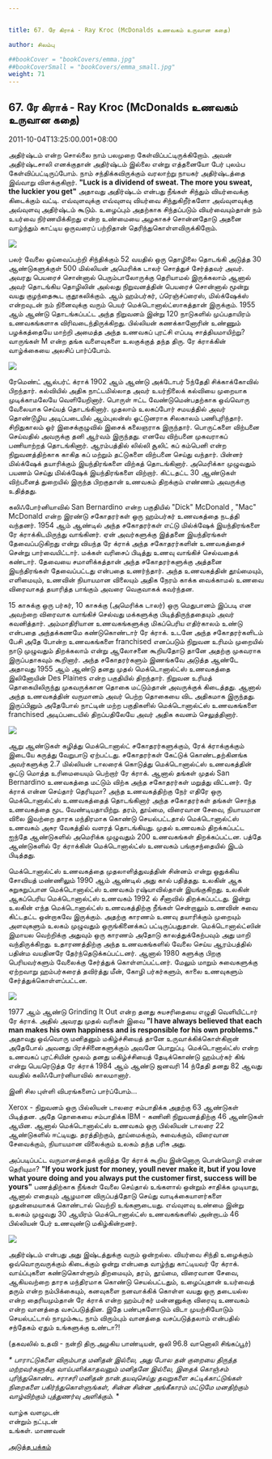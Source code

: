 ```yaml
---


title: 67. ரே கிராக் - Ray Kroc (McDonalds உணவகம் உருவான கதை)

author: சிலம்பு

##bookCover = "bookCovers/emma.jpg"
##bookCoverSmall = "bookCovers/emma_small.jpg"
weight: 71
---
```


## 67. ரே கிராக் - Ray Kroc (McDonalds உணவகம் உருவான கதை)

2011-10-04T13:25:00.001+08:00

அதிர்ஷ்டம் என்ற சொல்லை நாம் பலமுறை கேள்விப்பட்டிருக்கிறோம். அவன் அதிர்ஷ்டசாலி எனக்குதான் அதிர்ஷ்டம் இல்லை என்று எத்தனையோ பேர் புலம்ப கேள்விப்பட்டிருப்போம். நாம் சந்திக்கவிருக்கும் வரலாற்று நாயகர் அதிர்ஷ்டத்தை இவ்வாறு விளக்குகிறார். **"Luck is a dividend of sweat. The more you sweat, the luckier you get"** அதாவது அதிர்ஷ்டம் என்பது நீங்கள் சிந்தும் வியர்வைக்கு கிடைக்கும் வட்டி. எவ்வுளவுக்கு எவ்வுளவு வியர்வை சிந்துகிறீர்களோ அவ்வுளவுக்கு அவ்வுளவு அதிர்ஷ்டம் கூடும். உழைப்பும் அதற்காக சிந்தப்படும் வியர்வையும்தான் நம் உயர்வை நிர்ணயிக்கிறது என்ற உண்மையை அழகாகச் சொன்னதோடு அதனை வாழ்ந்தும் காட்டிய ஒருவரைப் பற்றிதான் தெரிந்துகொள்ளவிருக்கிறோம்.

![](http://1.bp.blogspot.com/-4xqtu5wbcak/TolGD4kz9XI/AAAAAAAAA5c/_txuKmtuzdU/s320/Ray-Kroc.jpg)

பலர் வேலை ஓய்வைப்பற்றி சிந்திக்கும் 52 வயதில் ஒரு தொழிலை தொடங்கி அடுத்த 30 ஆண்டுகளுக்குள் 500 மில்லியன் அமெரிக்க டாலர் சொத்துச் சேர்த்தவர் அவர். அவரது பெயரைச் சொன்னால் பெரும்பாலோருக்கு தெரியாமல் இருக்கலாம் ஆனால் அவர் தொடங்கிய தொழிலின் அல்லது நிறுவனத்தின் பெயரைச் சொன்னால் மூன்று வயது குழந்தைகூட குதூகலிக்கும். ஆம் ஹம்பர்கர், ப்ரெஞ்ச்ப்ரைஸ், மில்க்‌ஷேக்ஸ் என்றவுடன் நம் நினைவுக்கு வரும் பெயர் மெக்டொனால்ட்ஸாகத்தான் இருக்கும். 1955 ஆம் ஆண்டு தொடங்கப்பட்ட அந்த நிறுவனம் இன்று 120 நாடுகளில் முப்பதாயிரம் உணவகங்களாக விரிவடைந்திருக்கிறது. பில்லியன் கணக்கானோரின் உண்ணும் பழக்கத்தையே மாற்றி அமைத்த அந்த உணவகப் புரட்சி எப்படி சாத்தியமாயிற்று? வாருங்கள் M என்ற தங்க வளைவுகளை உலகுக்குத் தந்த திரு. ரே க்ராக்கின் வாழ்க்கையை அலசிப் பார்ப்போம்.

![](http://1.bp.blogspot.com/-4-WxK_e7fqs/TokimP_izbI/AAAAAAAAA5M/4KT6lW6M19I/s320/kroc.jpg)

ரேமெண்ட் ஆல்பர்ட் க்ராக் 1902 ஆம் ஆண்டு அக்டோபர் 5ந்தேதி சிக்காக்கோவில் பிறந்தார். கல்வியில் அதிக நாட்டமில்லாத அவர் உயர்நிலைக் கல்வியை முறையாக முடிக்காமலேயே வெளியேறினார். பொருள் ஈட்ட வேண்டுமென்பதற்காக ஒவ்வொரு வேலையாக செய்யத் தொடங்கினார். முதலாம் உலகப்போர் சமயத்தில் அவர் தொண்டூழிய அடிப்படையில் ஆம்புலன்ஸ் ஓட்டுனராக சிலகாலம் பணிபுரிந்தார். சிறிதுகாலம் ஓர் இசைக்குழுவில் இசைக் கலைஞராக இருந்தார். பொருட்களை விற்பனை செய்வதில் அவருக்கு தனி ஆர்வம் இருந்தது. எனவே விற்பனை முகவராகப் பணியாற்றத் தொடங்கினார். ஆரம்பத்தில் லில்லி சூலிட் கப் கம்பெனி என்ற நிறுவனத்திற்காக காகித கப் மற்றும் தட்டுகளை விற்பனை செய்து வந்தார். பின்னர் மில்க்‌ஷேக் தயாரிக்கும் இயந்திரங்களை விற்கத் தொடங்கினார். அமெரிக்கா முழுவதும் பயணம் செய்து மில்க்‌ஷேக் இயந்திரங்களை விற்றார். கிட்டதட்ட 30 ஆண்டுகள் விற்பனைத் துறையில் இருந்த பிறகுதான் உணவகம் திறக்கும் எண்ணம் அவருக்கு உதித்தது.

கலிஃபோர்னியாவில் San Bernardino என்ற பகுதியில் "Dick" McDonald , "Mac" McDonald என்ற இரண்டு சகோதரர்கள் ஒரு ஹம்பர்கர் உணவகத்தை நடத்தி வந்தனர். 1954 ஆம் ஆண்டில் அந்த சகோதரர்கள் எட்டு மில்க்‌ஷேக் இயந்திரங்களை ரே க்ராக்கிடமிருந்து வாங்கினர். ஏன் அவர்களுக்கு இத்தனை இயந்திரங்கள் தேவைப்படுகிறது என்று வியந்த ரே க்ராக் அந்த சகோதரர்களின் உணவகத்தைச் சென்று பார்வையிட்டார். மக்கள் வரிசைப் பிடித்து உணவு வாங்கிச் செல்வதைக் கண்டார். தேவையை சமாளிக்கத்தான் அந்த சகோதரர்களுக்கு அத்தனை இயந்திரங்கள் தேவைப்பட்டது என்பதை உணர்ந்தார். அந்த உணவகத்தின் தூய்மையும், எளிமையும், உணவின் நியாயமான விலையும் அதிக நேரம் காக்க வைக்காமல் உணவை விரைவாகத் தயாரித்த பாங்கும் அவரை வெகுவாகக் கவர்ந்தன.

15 காசுக்கு ஒரு பர்கர், 10 காசுக்கு (அமெரிக்க டாலர்) ஒரு மெதுபானம் இப்படி என அவற்றை விரைவாக வாங்கிச் செல்வது மக்களுக்கு பிடித்திருந்ததையும் அவர் கவனித்தார். அம்மாதிரியான உணவகங்களுக்கு மிகப்பெரிய எதிர்காலம் உண்டு என்பதை அந்தக்கணமே கண்டுகொண்டார் ரே க்ராக். உடனே அந்த சகோதரர்களிடம் பேசி அதே போன்ற உணவகங்களை franchised எனப்படும் நிறுவன உரிமம் முறையில் நாடு முழுவதும் திறக்கலாம் என்று ஆலோசனை கூறியதோடு தானே அதற்கு முகவராக இருப்பதாகவும் கூறினார். அந்த சகோதரர்களும் இணங்கவே அடுத்த ஆண்டே அதாவது 1955 ஆம் ஆண்டு தனது முதல் மெக்டொனால்ட்ஸ் உணவகத்தை இலினோயின் Des Plaines என்ற பகுதியில் திறந்தார். நிறுவன உரிமத் தொகையிலிருந்து முகவருக்கான தொகை மட்டும்தான் அவருக்குக் கிடைத்தது. ஆனால் அந்த உணவகத்தின் வருமானம் அவர் பெற்ற தொகையை விட அதிகமாக இருந்தது. இருப்பினும் அதேபோல் நாட்டின் மற்ற பகுதிகளில் மெக்டொனால்ட்ஸ் உணவகங்களை franchised அடிப்படையில் திறப்பதிலேயே அவர் அதிக கவனம் செலுத்தினார்.

![](http://4.bp.blogspot.com/-3tiBOcFk80c/TokjFnkyWFI/AAAAAAAAA5Q/vy6SCjnx1Nw/s320/42840084.jpg)

ஆறு ஆண்டுகள் கழித்து மெக்டொனால்ட் சகோதரர்களுக்கும், ரேக் க்ராக்குக்கும் இடையே கருத்து வேறுபாடு ஏற்பட்டது. சகோதரர்கள் கேட்டுக் கொண்டதற்கினங்க அவர்களுக்கு 2.7 மில்லியன் டாலரைக் கொடுத்து மெக்டொனால்ட்ஸ் உணவகத்தின் ஒட்டு மொத்த உரிமையையும் பெற்றார் ரே க்ராக். ஆனால் தங்கள் முதல் San Bernardino உணவகத்தை மட்டும் விற்க அந்த சகோதரர்கள் மறுத்து விட்டனர். ரே க்ராக் என்ன செய்தார் தெரியுமா? அந்த உணவகத்திற்கு நேர் எதிரே ஒரு மெக்டொனால்ட்ஸ் உணவகத்தைத் தொடங்கினார் அந்த சகோதரர்கள் தங்கள் சொந்த உணவகத்தை மூட வேண்டியதாயிற்று. தரம், தூய்மை, விரைவான சேவை, நியாயமான விலை இவற்றை தாரக மந்திரமாக கொண்டு செயல்பட்டதால் மெக்டொனால்ட்ஸ் உணவகம் அசுர வேகத்தில் வளரத் தொடங்கியது. முதல் உணவகம் திறக்கப்பட்ட ஐந்தே ஆண்டுகளில் அமெரிக்க முழுவதும் 200 உணவகங்கள் திறக்கப்பட்டன. பத்தே ஆண்டுகளில் ரே க்ராக்கின் மெக்டொனால்ட்ஸ் உணவகம் பங்குசந்தையில் இடம் பிடித்தது.

மெக்டொனால்ட்ஸ் உணவகத்தை முதலாளித்துவத்தின் சின்னம் என்று ஒதுக்கிய சோவியத் மண்ணிலும் 1990 ஆம் ஆண்டில் அது கால் பதித்தது. உலகின் ஆக சுறுசுறுப்பான மெக்டொனால்ட்ஸ் உணவகம் ரஷ்யாவில்தான் இயங்குகிறது. உலகின் ஆகப்பெரிய மெக்டொனால்ட்ஸ் உணவகம் 1992 ல் சீனாவில் திறக்கப்பட்டது. இன்று உலகின் எந்த மெக்டொனால்ட்ஸ் உணவகத்திற்கு நீங்கள் சென்றாலும் உணவின் சுவை கிட்டதட்ட ஒன்றாகவே இருக்கும். அதற்கு காரணம் உணவு தயாரிக்கும் முறையும் அளவுகளும் உலகம் முழுவதும் ஒருங்கினைக்கப் பட்டிருப்பதுதான். மெக்டொனால்ட்ஸின் இமாயல வெற்றிக்கு அதுவும் ஒரு காரணம் அதோடு காலத்துக்கேற்பவும் அது மாறி வந்திருக்கிறது. உதாரணத்திற்கு அந்த உணவகங்களில் வேலை செய்ய ஆரம்பத்தில் பதின்ம வயதினரே தேர்ந்தெடுக்கப்பட்டனர். ஆனால் 1980 களுக்கு பிறகு பெரியவர்களும் வேலைக்கு சேர்த்துக் கொள்ளப்பட்டனர். மேலும் மாறும் சுவைகளுக்கு ஏற்றவாறு ஹம்பர்கரைத் தவிர்த்து மீன், கோழி பர்கர்களும், காலை உணவுகளும் சேர்த்துக்கொள்ளப்பட்டன.

![](http://2.bp.blogspot.com/-8JOSL6SbjqA/TolFyX3d8II/AAAAAAAAA5U/N3IIvysosAM/s320/1268755181ray-kroc-and-mcdonalds.jpg)

1977 ஆம் ஆண்டு Grinding It Out என்ற தனது சுயசரிதையை எழுதி வெளியிட்டார் ரே க்ராக். அதில் அவரது முதல் வரிகள் இவை **"I have always believed that each man makes his own happiness and is responsible for his own problems."** அதாவது ஒவ்வொரு மனிதனும் மகிழ்ச்சியைத் தானே உருவாக்கிக்கொள்கிறான் அதேபோல் அவனது பிரச்சினைகளுக்கும் அவனே பொறுப்பு. மெக்டொனால்ட்ஸ் என்ற உணவகப் புரட்சியின் மூலம் தனது மகிழ்ச்சியைத் தேடிக்கொண்டு ஹம்பர்கர் கிங் என்று பெயரெடுத்த ரே க்ராக் 1984 ஆம் ஆண்டு ஜனவரி 14 ந்தேதி தனது 82 ஆவது வயதில் கலிஃபோர்னியாவில் காலமானார்.

இனி சில புள்ளி விபரங்களைப் பார்ப்போம்...

Xerox - நிறுவனம் ஒரு பில்லியன் டாலரை சம்பாதிக்க அதற்கு 63 ஆண்டுகள் பிடித்தன. அதே தொகையை சம்பாதிக்க IBM - கணினி நிறுவனத்திற்கு 46 ஆண்டுகள் ஆயின. ஆனால் மெக்டொனால்ட்ஸ் உணவகம் ஒரு பில்லியன் டாலரை 22 ஆண்டுகளில் ஈட்டியது. தரத்திற்கும், தூய்மைக்கும், சுவைக்கும், விரைவான சேவைக்கும், நியாயமான விலைக்கும் உலகம் தந்த பரிசு அது.

அப்படிப்பட்ட வருமானத்தைக் குவித்த ரே க்ராக் கூறிய இன்னொரு பொன்மொழி என்ன தெரியுமா? **"If you work just for money, youll never make it, but if you love what youre doing and you always put the customer first, success will be yours"** பணத்திற்காக நீங்கள் வேலை செய்தால் உங்களால் ஒன்றும் சாதிக்க முடியாது, ஆனால் எதையும் ஆழமான விருப்பத்தோடு செய்து வாடிக்கையாளர்களை முதன்மையாகக் கொண்டால் வெற்றி உங்களுடையது. எவ்வுளவு உண்மை இன்று உலகம் முழுவது 30 ஆயிரம் மெக்டொனால்ட்ஸ் உணவகங்களில் அன்றாடம் 46 பில்லியன் பேர் உணவுண்டு மகிழ்கின்றனர்.

![](http://4.bp.blogspot.com/-AHVtRW_ABWM/TolF9f-vl4I/AAAAAAAAA5Y/fTe9-YUS4EQ/s320/Pg3-RayKroc_72dpi.jpg)

அதிர்ஷ்டம் என்பது அது இஷ்டத்துக்கு வரும் ஒன்றல்ல. வியர்வை சிந்தி உழைக்கும் ஒவ்வொருவருக்கும் கிடைக்கும் ஒன்று என்பதை வாழ்ந்து காட்டியவர் ரே க்ராக். வாய்ப்புகளை கண்டுகொள்ளும் திறமையும், தரம், தூய்மை, விரைவான சேவை, ஆகியவற்றை தாரக மந்திரமாக கொண்டு செயல்பட்டதும், உழைப்புதான் உயர்வைத் தரும் என்ற நம்பிக்கையும், கனவுகளை நனவாக்கிக் கொள்ள வயது ஒரு தடையல்ல என்ற தைரியமும்தான் ரே க்ராக் என்ற ஹம்பர்கர் மன்னனுக்கு விரைவு உணவகம் என்ற வானத்தை வசப்படுத்தின. இதே பண்புகளோடும் விடா முயற்சியோடும் செயல்பட்டால் நாமும்கூட நாம் விரும்பும் வானத்தை வசப்படுத்தலாம் என்பதில் சந்தேகம் ஏதும் உங்களுக்கு உண்டா?!

(தகவலில் உதவி - நன்றி திரு.அழகிய பாண்டியன், ஒலி 96.8 வானொலி சிங்கப்பூர்)

_* _பாராட்டுகளை விரும்பாத மனிதன் இல்லை, அது போல தன் குறையை திருத்த மற்றவர்களுக்கு வாய்பளிக்காதவனும் மனிதனே இல்லை, இதைக் கொஞ்சம் புரிந்துகொண்ட சராசரி மனிதன் நான்.தயவுசெய்து தவறுகளை சுட்டிக்காட்டுங்கள் நிறைகளை பகிர்ந்துகொள்ளுங்கள், சின்ன சின்ன அங்கீகாரம் மட்டுமே மனதிற்கும் வாழ்விற்கும் புத்துணர்வு அளிக்கும்.__ *

வாழ்க வளமுடன்  
என்றும் நட்புடன்  
உங்கள். மாணவன்

[அடுத்த பக்கம்](varalatru_nayagarkal_72)